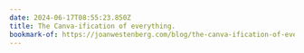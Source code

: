 ```yaml
---
date: 2024-06-17T08:55:23.850Z
title: The Canva-ification of everything.
bookmark-of: https://joanwestenberg.com/blog/the-canva-ification-of-everything
---
```

